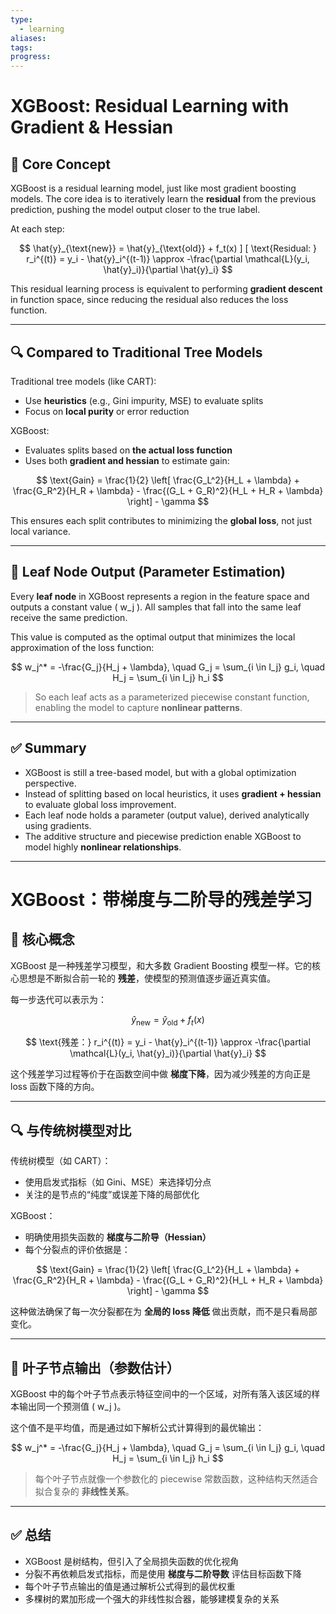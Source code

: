 ```yaml
---
type:
  - learning
aliases: 
tags: 
progress:
---
```

# XGBoost: Residual Learning with Gradient & Hessian

## 🧠 Core Concept

XGBoost is a residual learning model, just like most gradient boosting models. The core idea is to iteratively learn the **residual** from the previous prediction, pushing the model output closer to the true label.

At each step:

$$
\hat{y}_{\text{new}} = \hat{y}_{\text{old}} + f_t(x)
]
[
\text{Residual: } r_i^{(t)} = y_i - \hat{y}_i^{(t-1)} \approx -\frac{\partial \mathcal{L}(y_i, \hat{y}_i)}{\partial \hat{y}_i}
$$

This residual learning process is equivalent to performing **gradient descent** in function space, since reducing the residual also reduces the loss function.

---

## 🔍 Compared to Traditional Tree Models

Traditional tree models (like CART):

- Use **heuristics** (e.g., Gini impurity, MSE) to evaluate splits
- Focus on **local purity** or error reduction

XGBoost:

- Evaluates splits based on **the actual loss function**
- Uses both **gradient and hessian** to estimate gain:

$$
\text{Gain} = \frac{1}{2} \left[ \frac{G_L^2}{H_L + \lambda} + \frac{G_R^2}{H_R + \lambda} - \frac{(G_L + G_R)^2}{H_L + H_R + \lambda} \right] - \gamma
$$

This ensures each split contributes to minimizing the **global loss**, not just local variance.

---

## 🌳 Leaf Node Output (Parameter Estimation)

Every **leaf node** in XGBoost represents a region in the feature space and outputs a constant value \( w_j \). All samples that fall into the same leaf receive the same prediction.

This value is computed as the optimal output that minimizes the local approximation of the loss function:

$$
w_j^* = -\frac{G_j}{H_j + \lambda}, \quad 
G_j = \sum_{i \in I_j} g_i, \quad 
H_j = \sum_{i \in I_j} h_i
$$

> So each leaf acts as a parameterized piecewise constant function, enabling the model to capture **nonlinear patterns**.

---

## ✅ Summary

- XGBoost is still a tree-based model, but with a global optimization perspective.
- Instead of splitting based on local heuristics, it uses **gradient + hessian** to evaluate global loss improvement.
- Each leaf node holds a parameter (output value), derived analytically using gradients.
- The additive structure and piecewise prediction enable XGBoost to model highly **nonlinear relationships**.

---

# XGBoost：带梯度与二阶导的残差学习

## 🧠 核心概念

XGBoost 是一种残差学习模型，和大多数 Gradient Boosting 模型一样。它的核心思想是不断拟合前一轮的 **残差**，使模型的预测值逐步逼近真实值。

每一步迭代可以表示为：

$$
\hat{y}_{\text{new}} = \hat{y}_{\text{old}} + f_t(x)
$$

$$
\text{残差：} r_i^{(t)} = y_i - \hat{y}_i^{(t-1)} \approx -\frac{\partial \mathcal{L}(y_i, \hat{y}_i)}{\partial \hat{y}_i}
$$

这个残差学习过程等价于在函数空间中做 **梯度下降**，因为减少残差的方向正是 loss 函数下降的方向。

---

## 🔍 与传统树模型对比

传统树模型（如 CART）：

- 使用启发式指标（如 Gini、MSE）来选择切分点
- 关注的是节点的“纯度”或误差下降的局部优化

XGBoost：

- 明确使用损失函数的 **梯度与二阶导（Hessian）**
- 每个分裂点的评价依据是：

$$
\text{Gain} = \frac{1}{2} \left[ \frac{G_L^2}{H_L + \lambda} + \frac{G_R^2}{H_R + \lambda} - \frac{(G_L + G_R)^2}{H_L + H_R + \lambda} \right] - \gamma
$$

这种做法确保了每一次分裂都在为 **全局的 loss 降低** 做出贡献，而不是只看局部变化。

---

## 🌳 叶子节点输出（参数估计）

XGBoost 中的每个叶子节点表示特征空间中的一个区域，对所有落入该区域的样本输出同一个预测值 \( w_j \)。

这个值不是平均值，而是通过如下解析公式计算得到的最优输出：

$$
w_j^* = -\frac{G_j}{H_j + \lambda}, \quad 
G_j = \sum_{i \in I_j} g_i, \quad 
H_j = \sum_{i \in I_j} h_i
$$

> 每个叶子节点就像一个参数化的 piecewise 常数函数，这种结构天然适合拟合复杂的 **非线性关系**。

---

## ✅ 总结

- XGBoost 是树结构，但引入了全局损失函数的优化视角
- 分裂不再依赖启发式指标，而是使用 **梯度与二阶导数** 评估目标函数下降
- 每个叶子节点输出的值是通过解析公式得到的最优权重
- 多棵树的累加形成一个强大的非线性拟合器，能够建模复杂的关系




